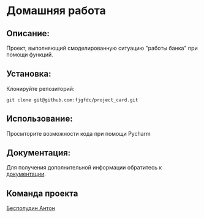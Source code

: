 # Домашняя работа 

## Описание:

Проект, выполняющий смоделированную ситуацию "работы банка" при помощи функций.

## Установка:

Клонируйте репозиторий:
```
git clone git@github.com:fjgfdc/project_card.git
```
## Использование:

Просмторите возможности кода при помощи Pycharm 

## Документация:

Для получения дополнительной информации обратитесь к [документации](docs/README.md).

## Команда проекта

[Бесполудин Антон](a_bespoludin@inbox.ru) 